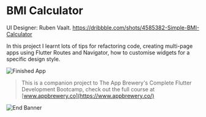 # BMI Calculator 

UI Designer: Ruben Vaalt. https://dribbble.com/shots/4585382-Simple-BMI-Calculator

In this project I learnt lots of tips for refactoring code, creating multi-page apps using Flutter Routes and Navigator, how to customise widgets for a specific design style.

![Finished App](https://github.com/londonappbrewery/Images/blob/master/bmi-calc-demo.gif)

>This is a companion project to The App Brewery's Complete Flutter Development Bootcamp, check out the full course at [www.appbrewery.co](https://www.appbrewery.co/)

![End Banner](https://github.com/londonappbrewery/Images/blob/master/readme-end-banner.png)
